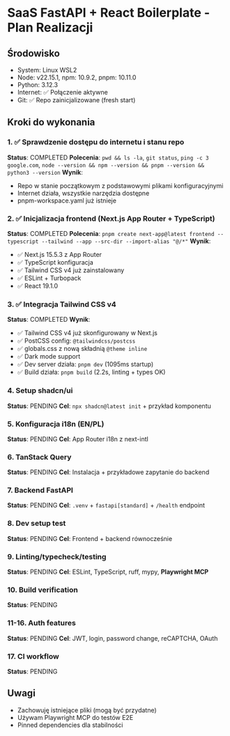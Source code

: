 # SaaS FastAPI + React Boilerplate - Plan Realizacji

## Środowisko
- System: Linux WSL2
- Node: v22.15.1, npm: 10.9.2, pnpm: 10.11.0
- Python: 3.12.3
- Internet: ✅ Połączenie aktywne
- Git: ✅ Repo zainicjalizowane (fresh start)

## Kroki do wykonania

### 1. ✅ Sprawdzenie dostępu do internetu i stanu repo
**Status**: COMPLETED
**Polecenia**: `pwd && ls -la`, `git status`, `ping -c 3 google.com`, `node --version && npm --version && pnpm --version && python3 --version`
**Wynik**:
- Repo w stanie początkowym z podstawowymi plikami konfiguracyjnymi
- Internet działa, wszystkie narzędzia dostępne
- pnpm-workspace.yaml już istnieje

### 2. ✅ Inicjalizacja frontend (Next.js App Router + TypeScript)
**Status**: COMPLETED
**Polecenia**: `pnpm create next-app@latest frontend --typescript --tailwind --app --src-dir --import-alias "@/*"`
**Wynik**:
- ✅ Next.js 15.5.3 z App Router
- ✅ TypeScript konfiguracja
- ✅ Tailwind CSS v4 już zainstalowany
- ✅ ESLint + Turbopack
- ✅ React 19.1.0

### 3. ✅ Integracja Tailwind CSS v4
**Status**: COMPLETED
**Wynik**:
- ✅ Tailwind CSS v4 już skonfigurowany w Next.js
- ✅ PostCSS config: `@tailwindcss/postcss`
- ✅ globals.css z nową składnią `@theme inline`
- ✅ Dark mode support
- ✅ Dev server działa: `pnpm dev` (1095ms startup)
- ✅ Build działa: `pnpm build` (2.2s, linting + types OK)

### 4. Setup shadcn/ui
**Status**: PENDING
**Cel**: `npx shadcn@latest init` + przykład komponentu

### 5. Konfiguracja i18n (EN/PL)
**Status**: PENDING
**Cel**: App Router i18n z next-intl

### 6. TanStack Query
**Status**: PENDING
**Cel**: Instalacja + przykładowe zapytanie do backend

### 7. Backend FastAPI
**Status**: PENDING
**Cel**: `.venv` + `fastapi[standard]` + `/health` endpoint

### 8. Dev setup test
**Status**: PENDING
**Cel**: Frontend + backend równocześnie

### 9. Linting/typecheck/testing
**Status**: PENDING
**Cel**: ESLint, TypeScript, ruff, mypy, **Playwright MCP**

### 10. Build verification
**Status**: PENDING

### 11-16. Auth features
**Status**: PENDING
**Cel**: JWT, login, password change, reCAPTCHA, OAuth

### 17. CI workflow
**Status**: PENDING

## Uwagi
- Zachowuję istniejące pliki (mogą być przydatne)
- Używam Playwright MCP do testów E2E
- Pinned dependencies dla stabilności